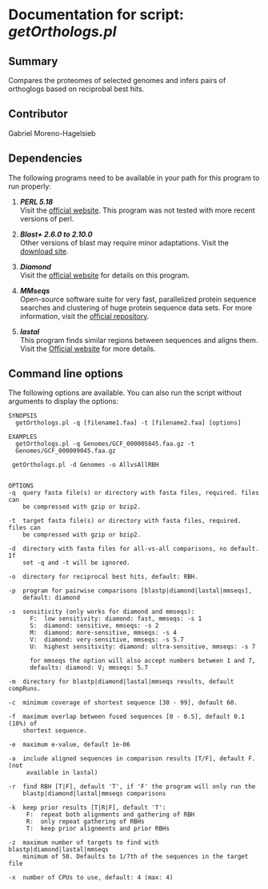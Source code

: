 # Documentation for script: _getOrthologs.pl_


## Summary
Compares the proteomes of selected genomes and infers pairs of orthoglogs 
based on reciprobal best hits.

## Contributor
Gabriel Moreno-Hagelsieb

## Dependencies
The following programs need to be available in your path for this 
program to run properly:

1. **_PERL 5.18_**  
Visit the [official website](https://www.perl.org/). This program 
was not tested with more recent versions of perl.  

2. **_Blast+ 2.6.0 to 2.10.0_**  
Other versions of blast may require minor adaptations. Visit the
[download site](https://blast.ncbi.nlm.nih.gov/Blast.cgi?PAGE_TYPE=BlastDocs&DOC_TYPE=Download). 

3. **_Diamond_**  
Visit the [official website](http://www.diamondsearch.org/) for details on this program.

4. **_MMseqs_**  
Open-source software suite for very fast, parallelized protein sequence searches
and clustering of huge protein sequence data sets. For more information, visit the
[official repository](https://github.com/soedinglab/MMseqs2).

5. **_lastal_**  
This program finds similar regions between sequences and aligns them. Visit the
[Official website](http://last.cbrc.jp/) for more details.


## Command line options
The following options are available. You can also run the 
script without arguments to display the options:

    SYNOPSIS
      getOrthologs.pl -q [filename1.faa] -t [filename2.faa] [options]

    EXAMPLES
      getOrthologs.pl -q Genomes/GCF_000005845.faa.gz -t
      Genomes/GCF_000009045.faa.gz

     getOrthologs.pl -d Genomes -o AllvsAllRBH


    OPTIONS
    -q  query fasta file(s) or directory with fasta files, required. files can
        be compressed with gzip or bzip2.

    -t  target fasta file(s) or directory with fasta files, required. files can
        be compressed with gzip or bzip2.

    -d  directory with fasta files for all-vs-all comparisons, no default. If
        set -q and -t will be ignored.

    -o  directory for reciprocal best hits, default: RBH.

    -p  program for pairwise comparisons [blastp|diamond|lastal|mmseqs],
        default: diamond

    -s  sensitivity (only works for diamond and mmseqs):
          F:  low sensitivity: diamond: fast, mmseqs: -s 1
          S:  diamond: sensitive, mmseqs: -s 2
          M:  diamond: more-sensitive, mmseqs: -s 4
          V:  diamond: very-sensitive, mmseqs: -s 5.7
          U:  highest sensitivity: diamond: ultra-sensitive, mmseqs: -s 7
         
          for mmseqs the option will also accept numbers between 1 and 7,
          defaults: diamond: V; mmseqs: 5.7

    -m  directory for blastp|diamond|lastal|mmseqs results, default compRuns.

    -c  minimum coverage of shortest sequence [30 - 99], default 60.

    -f  maximum overlap between fused sequences [0 - 0.5], default 0.1 (10%) of
        shortest sequence.

    -e  maximum e-value, default 1e-06

    -a  include aligned sequences in comparison results [T/F], default F. (not
         available in lastal)

    -r  find RBH [T|F], default 'T', if 'F' the program will only run the
        blastp|diamond|lastal|mmseqs comparisons

    -k  keep prior results [T|R|F], default 'T':
         F:  repeat both alignments and gathering of RBH
         R:  only repeat gathering of RBHs
         T:  keep prior alignments and prior RBHs

    -z  maximum number of targets to find with blastp|diamond|lastal|mmseqs
        minimum of 50. Defaults to 1/7th of the sequences in the target file

    -x  number of CPUs to use, default: 4 (max: 4)
